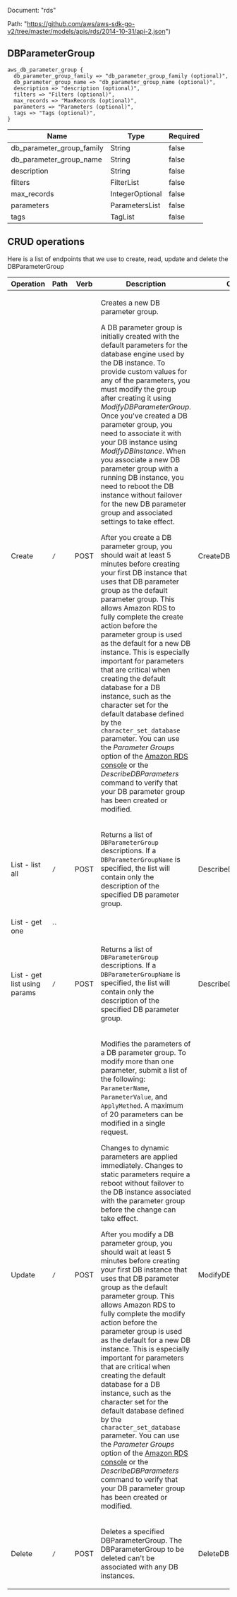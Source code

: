 Document: "rds"


Path: "https://github.com/aws/aws-sdk-go-v2/tree/master/models/apis/rds/2014-10-31/api-2.json")

## DBParameterGroup



```puppet
aws_db_parameter_group {
  db_parameter_group_family => "db_parameter_group_family (optional)",
  db_parameter_group_name => "db_parameter_group_name (optional)",
  description => "description (optional)",
  filters => "Filters (optional)",
  max_records => "MaxRecords (optional)",
  parameters => "Parameters (optional)",
  tags => "Tags (optional)",
}
```

| Name        | Type           | Required       |
| ------------- | ------------- | ------------- |
|db_parameter_group_family | String | false |
|db_parameter_group_name | String | false |
|description | String | false |
|filters | FilterList | false |
|max_records | IntegerOptional | false |
|parameters | ParametersList | false |
|tags | TagList | false |



## CRUD operations

Here is a list of endpoints that we use to create, read, update and delete the DBParameterGroup

| Operation | Path | Verb | Description | OperationID |
| ------------- | ------------- | ------------- | ------------- | ------------- |
|Create|`/`|POST|<p>Creates a new DB parameter group.</p> <p> A DB parameter group is initially created with the default parameters for the database engine used by the DB instance. To provide custom values for any of the parameters, you must modify the group after creating it using <i>ModifyDBParameterGroup</i>. Once you've created a DB parameter group, you need to associate it with your DB instance using <i>ModifyDBInstance</i>. When you associate a new DB parameter group with a running DB instance, you need to reboot the DB instance without failover for the new DB parameter group and associated settings to take effect. </p> <important> <p>After you create a DB parameter group, you should wait at least 5 minutes before creating your first DB instance that uses that DB parameter group as the default parameter group. This allows Amazon RDS to fully complete the create action before the parameter group is used as the default for a new DB instance. This is especially important for parameters that are critical when creating the default database for a DB instance, such as the character set for the default database defined by the <code>character_set_database</code> parameter. You can use the <i>Parameter Groups</i> option of the <a href="https://console.aws.amazon.com/rds/">Amazon RDS console</a> or the <i>DescribeDBParameters</i> command to verify that your DB parameter group has been created or modified.</p> </important>|CreateDBParameterGroup|
|List - list all|`/`|POST|<p> Returns a list of <code>DBParameterGroup</code> descriptions. If a <code>DBParameterGroupName</code> is specified, the list will contain only the description of the specified DB parameter group. </p>|DescribeDBParameterGroups|
|List - get one|``||||
|List - get list using params|`/`|POST|<p> Returns a list of <code>DBParameterGroup</code> descriptions. If a <code>DBParameterGroupName</code> is specified, the list will contain only the description of the specified DB parameter group. </p>|DescribeDBParameterGroups|
|Update|`/`|POST|<p> Modifies the parameters of a DB parameter group. To modify more than one parameter, submit a list of the following: <code>ParameterName</code>, <code>ParameterValue</code>, and <code>ApplyMethod</code>. A maximum of 20 parameters can be modified in a single request. </p> <note> <p>Changes to dynamic parameters are applied immediately. Changes to static parameters require a reboot without failover to the DB instance associated with the parameter group before the change can take effect.</p> </note> <important> <p>After you modify a DB parameter group, you should wait at least 5 minutes before creating your first DB instance that uses that DB parameter group as the default parameter group. This allows Amazon RDS to fully complete the modify action before the parameter group is used as the default for a new DB instance. This is especially important for parameters that are critical when creating the default database for a DB instance, such as the character set for the default database defined by the <code>character_set_database</code> parameter. You can use the <i>Parameter Groups</i> option of the <a href="https://console.aws.amazon.com/rds/">Amazon RDS console</a> or the <i>DescribeDBParameters</i> command to verify that your DB parameter group has been created or modified.</p> </important>|ModifyDBParameterGroup|
|Delete|`/`|POST|<p>Deletes a specified DBParameterGroup. The DBParameterGroup to be deleted can't be associated with any DB instances.</p>|DeleteDBParameterGroup|
